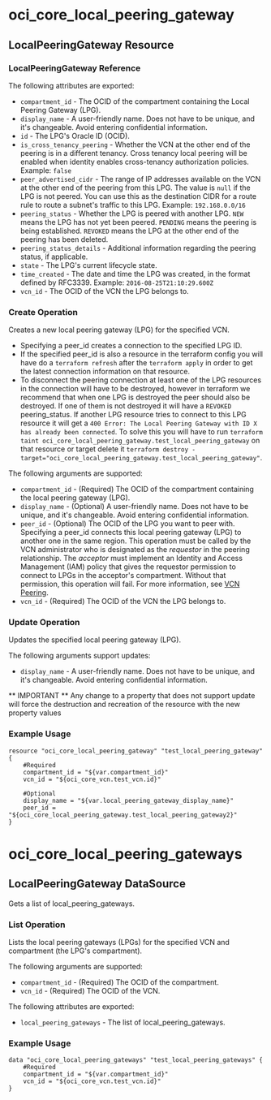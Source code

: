 # oci_core_local_peering_gateway

## LocalPeeringGateway Resource

### LocalPeeringGateway Reference

The following attributes are exported:

* `compartment_id` - The OCID of the compartment containing the Local Peering Gateway (LPG).
* `display_name` - A user-friendly name. Does not have to be unique, and it's changeable. Avoid entering confidential information. 
* `id` - The LPG's Oracle ID (OCID).
* `is_cross_tenancy_peering` - Whether the VCN at the other end of the peering is in a different tenancy.  Cross tenancy local peering will be enabled when identity enables cross-tenancy authorization policies. Example: `false` 
* `peer_advertised_cidr` - The range of IP addresses available on the VCN at the other end of the peering from this LPG. The value is `null` if the LPG is not peered. You can use this as the destination CIDR for a route rule to route a subnet's traffic to this LPG.  Example: `192.168.0.0/16` 
* `peering_status` - Whether the LPG is peered with another LPG. `NEW` means the LPG has not yet been peered. `PENDING` means the peering is being established. `REVOKED` means the LPG at the other end of the peering has been deleted. 
* `peering_status_details` - Additional information regarding the peering status, if applicable.
* `state` - The LPG's current lifecycle state.
* `time_created` - The date and time the LPG was created, in the format defined by RFC3339.  Example: `2016-08-25T21:10:29.600Z` 
* `vcn_id` - The OCID of the VCN the LPG belongs to.



### Create Operation
Creates a new local peering gateway (LPG) for the specified VCN.

* Specifying a peer_id creates a connection to the specified LPG ID. 
* If the specified peer_id is also a resource in the terraform config you will have do a `terraform refresh` after the `terraform apply` in order to get the latest connection information on that resource.
* To disconnect the peering connection at least one of the LPG resources in the connection will have to be destroyed, however in terraform we recommend that when one LPG is destroyed the peer should also be destroyed. If one of them is not destroyed it will have a `REVOKED` peering_status. If another LPG resource tries to connect to this LPG resource it will get a `400 Error: The Local Peering Gateway with ID X has already been connected`. To solve this you will have to run `terraform taint oci_core_local_peering_gateway.test_local_peering_gateway` on that resource or target delete it `terraform destroy -target="oci_core_local_peering_gateway.test_local_peering_gateway"`.


The following arguments are supported:

* `compartment_id` - (Required) The OCID of the compartment containing the local peering gateway (LPG).
* `display_name` - (Optional) A user-friendly name. Does not have to be unique, and it's changeable. Avoid entering confidential information. 
* `peer_id` - (Optional) The OCID of the LPG you want to peer with. Specifying a peer_id connects this local peering gateway (LPG) to another one in the same region. This operation must be called by the VCN administrator who is designated as the *requestor* in the peering relationship. The *acceptor* must implement an Identity and Access Management (IAM) policy that gives the requestor permission to connect to LPGs in the acceptor's compartment. Without that permission, this operation will fail. For more information, see [VCN Peering](https://docs.us-phoenix-1.oraclecloud.com/Content/Network/Tasks/VCNpeering.htm).
* `vcn_id` - (Required) The OCID of the VCN the LPG belongs to.


### Update Operation
Updates the specified local peering gateway (LPG).


The following arguments support updates:
* `display_name` - A user-friendly name. Does not have to be unique, and it's changeable. Avoid entering confidential information. 


** IMPORTANT **
Any change to a property that does not support update will force the destruction and recreation of the resource with the new property values

### Example Usage

```
resource "oci_core_local_peering_gateway" "test_local_peering_gateway" {
	#Required
	compartment_id = "${var.compartment_id}"
	vcn_id = "${oci_core_vcn.test_vcn.id}"

	#Optional
	display_name = "${var.local_peering_gateway_display_name}"
	peer_id = "${oci_core_local_peering_gateway.test_local_peering_gateway2}"
}
```

# oci_core_local_peering_gateways

## LocalPeeringGateway DataSource

Gets a list of local_peering_gateways.

### List Operation
Lists the local peering gateways (LPGs) for the specified VCN and compartment
(the LPG's compartment).

The following arguments are supported:

* `compartment_id` - (Required) The OCID of the compartment.
* `vcn_id` - (Required) The OCID of the VCN.


The following attributes are exported:

* `local_peering_gateways` - The list of local_peering_gateways.

### Example Usage

```
data "oci_core_local_peering_gateways" "test_local_peering_gateways" {
	#Required
	compartment_id = "${var.compartment_id}"
	vcn_id = "${oci_core_vcn.test_vcn.id}"
}
```